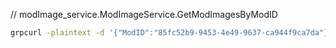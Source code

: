 // modImage_service.ModImageService.GetModImagesByModID
```sh
grpcurl -plaintext -d '{"ModID":"85fc52b9-9453-4e49-9637-ca944f9ca7da"}' localhost:4091 modImage_service.ModImageService.GetModImagesByModID
```
